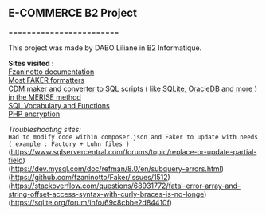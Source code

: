 ## E-COMMERCE B2 Project
========================

This project was made by DABO Liliane in B2 Informatique.

**Sites visited :** <br />
[Fzaninotto documentation](https://github.com/FakerPHP/Faker) <br />
[Most FAKER formatters](https://fakerphp.github.io/formatters/text-and-paragraphs/) <br />
[CDM maker and converter to SQL scripts ( like SQLite, OracleDB and more ) in the MERISE method](https://launchpad.net/analysesi) <br />
[SQL Vocabulary and Functions](https://sql.sh/cours/select) <br />
[PHP encryption](https://medium.com/@london.lingo.01/unlocking-the-power-of-php-encryption-secure-data-transmission-and-encryption-algorithms-c5ed7a2cb481#:~:text=PHP%20has%20several%20built%2Din,a%20specified%20method%20and%20key) <br />

_Troubleshooting sites:_ <br />
```Had to modify code within composer.json and Faker to update with needs ( example : Factory + Luhn files )``` <br />
(https://www.sqlservercentral.com/forums/topic/replace-or-update-partial-field) <br />
(https://dev.mysql.com/doc/refman/8.0/en/subquery-errors.html) <br />
(https://github.com/fzaninotto/Faker/issues/1512) <br />
(https://stackoverflow.com/questions/68931772/fatal-error-array-and-string-offset-access-syntax-with-curly-braces-is-no-longe) <br />
(https://sqlite.org/forum/info/69c8cbbe2d84410f) <br />